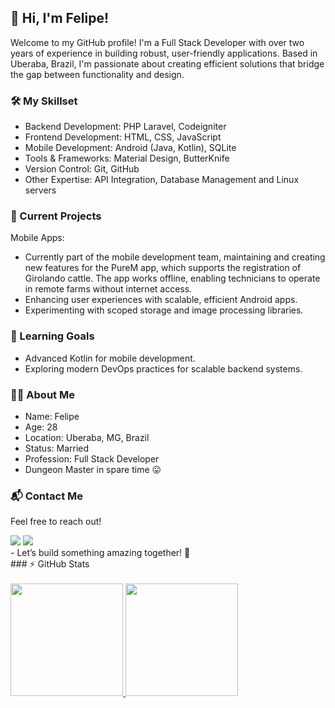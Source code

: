 
## 👋 Hi, I'm Felipe!
Welcome to my GitHub profile! I'm a Full Stack Developer with over two years of experience in building robust, user-friendly applications. Based in Uberaba, Brazil, I'm passionate about creating efficient solutions that bridge the gap between functionality and design.

### 🛠️ My Skillset
- Backend Development: PHP Laravel, Codeigniter
- Frontend Development: HTML, CSS, JavaScript
- Mobile Development: Android (Java, Kotlin), SQLite
- Tools & Frameworks: Material Design, ButterKnife
- Version Control: Git, GitHub
- Other Expertise: API Integration, Database Management and Linux servers
### 🚀 Current Projects
 Mobile Apps:
- Currently part of the mobile development team, maintaining and creating new features for the PureM app, which supports the registration of Girolando cattle. The app works offline, enabling technicians to operate in remote farms without internet access.
- Enhancing user experiences with scalable, efficient Android apps.
- Experimenting with scoped storage and image processing libraries.
### 🌱 Learning Goals
- Advanced Kotlin for mobile development.
- Exploring modern DevOps practices for scalable backend systems.
### 👨‍💻 About Me
- Name: Felipe
- Age: 28
- Location: Uberaba, MG, Brazil
- Status: Married
- Profession: Full Stack Developer
- Dungeon Master in spare time 😛
### 📬 Contact Me
Feel free to reach out!
<div>
<a href = "mailto:contato@felipesantana27@gmail.com"><img loading="lazy" src="https://img.shields.io/badge/Gmail-D14836?style=for-the-badge&logo=gmail&logoColor=white" target="_blank"></a>
<a href="https://www.linkedin.com/in/felipe-thiago-santana-315a43131" target="_blank"><img loading="lazy" src="https://img.shields.io/badge/-LinkedIn-%230077B5?style=for-the-badge&logo=linkedin&logoColor=white" target="_blank"></a> 
 <br>
 - Let’s build something amazing together! 🚀
</div>
### ⚡ GitHub Stats
<br>
<br>
<div>
  <a href="https://github.com/FelipeThiagoSantana">
    <img loading="lazy" height="180em" src="https://github-readme-stats.vercel.app/api/top-langs/?username=FelipeThiagoSantana&layout=compact&langs_count=7&theme=dracula"/>
    <img loading="lazy" height="180em" src="https://github-readme-stats.vercel.app/api?username=FelipeThiagoSantana&show_icons=true&theme=dracula&include_all_commits=true&count_private=true"/>
  </a>
</div>


